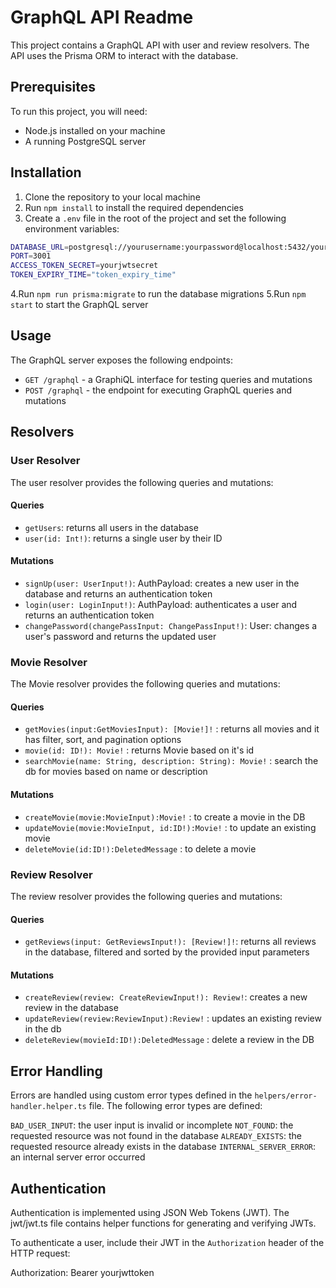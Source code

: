 # GraphQL API Readme

This project contains a GraphQL API with user and review resolvers. The API uses the Prisma ORM to interact with the database.

## Prerequisites

To run this project, you will need:

- Node.js installed on your machine
- A running PostgreSQL server

## Installation

1. Clone the repository to your local machine
2. Run `npm install` to install the required dependencies
3. Create a `.env` file in the root of the project and set the following environment variables:

```bash
DATABASE_URL=postgresql://yourusername:yourpassword@localhost:5432/yourdatabasename
PORT=3001
ACCESS_TOKEN_SECRET=yourjwtsecret
TOKEN_EXPIRY_TIME="token_expiry_time"
```

4.Run `npm run prisma:migrate` to run the database migrations
5.Run `npm start` to start the GraphQL server

## Usage

The GraphQL server exposes the following endpoints:

- `GET /graphql` - a GraphiQL interface for testing queries and mutations
- `POST /graphql` - the endpoint for executing GraphQL queries and mutations

## Resolvers

### User Resolver

The user resolver provides the following queries and mutations:

#### Queries

- `getUsers`: returns all users in the database
- `user(id: Int!)`: returns a single user by their ID

#### Mutations

- `signUp(user: UserInput!)`: AuthPayload: creates a new user in the database and returns an authentication token
- `login(user: LoginInput!)`: AuthPayload: authenticates a user and returns an authentication token
- `changePassword(changePassInput: ChangePassInput!)`: User: changes a user's password and returns the updated user

### Movie Resolver

The Movie resolver provides the following queries and mutations:

#### Queries

- `getMovies(input:GetMoviesInput): [Movie!]!` : returns all movies and it has filter, sort, and pagination options
- `movie(id: ID!): Movie!` : returns Movie based on it's id
- `searchMovie(name: String, description: String): Movie!` : search the db for movies based on name or description

#### Mutations

- `createMovie(movie:MovieInput):Movie!` : to create a movie in the DB
- `updateMovie(movie:MovieInput, id:ID!):Movie!` : to update an existing movie
- `deleteMovie(id:ID!):DeletedMessage` : to delete a movie

### Review Resolver

The review resolver provides the following queries and mutations:

#### Queries

- `getReviews(input: GetReviewsInput!): [Review!]!`: returns all reviews in the database, filtered and sorted by the provided input parameters

#### Mutations

- `createReview(review: CreateReviewInput!): Review!`: creates a new review in the database
- `updateReview(review:ReviewInput):Review!` : updates an existing review in the db
- `deleteReview(movieId:ID!):DeletedMessage` : delete a review in the DB

## Error Handling

Errors are handled using custom error types defined in the `helpers/error-handler.helper.ts` file. The following error types are defined:

`BAD_USER_INPUT`: the user input is invalid or incomplete
`NOT_FOUND`: the requested resource was not found in the database
`ALREADY_EXISTS`: the requested resource already exists in the database
`INTERNAL_SERVER_ERROR`: an internal server error occurred

## Authentication

Authentication is implemented using JSON Web Tokens (JWT). The jwt/jwt.ts file contains helper functions for generating and verifying JWTs.

To authenticate a user, include their JWT in the `Authorization` header of the HTTP request:

Authorization: Bearer yourjwttoken
